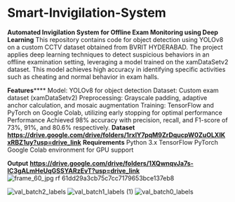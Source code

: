 # Smart-Invigilation-System
**Automated Invigilation System for Offline Exam  Monitoring using Deep Learning**
This repository contains code for object detection using YOLOv8 on a custom CCTV dataset obtained from BVRIT HYDERABAD. The project applies deep learning techniques to detect suspicious behaviors in an offline examination setting, leveraging a model trained on the xamDataSetv2 dataset. This model achieves high accuracy in identifying specific activities such as cheating and normal behavior in exam halls.

**Features******
Model: YOLOv8 for object detection
Dataset: Custom exam dataset (xamDataSetv2)
Preprocessing: Grayscale padding, adaptive anchor calculation, and mosaic augmentation
Training: TensorFlow and PyTorch on Google Colab, utilizing early stopping for optimal performance
Performance
Achieved 98% accuracy with precision, recall, and F1-score of 73%, 91%, and 80.6% respectively.
****Dataset****
**https://drive.google.com/drive/folders/1rxlY7pqM9ZrDqucpW0ZuOLXIKxRBZ1uy?usp=drive_link**
**Requirements**
Python 3.x
TensorFlow
PyTorch
Google Colab environment for GPU support

****Output****
**https://drive.google.com/drive/folders/1XQwnqvJa7s-lC3gALmHeUqGSSYARzEvT?usp=drive_link**
![frame_60_jpg rf 61dd29a3cb75c7cc7179653bce137eb8](https://github.com/user-attachments/assets/52422958-c769-4b8c-8dbc-047bb9a98b1c)

![val_batch2_labels](https://github.com/user-attachments/assets/7deace98-6eef-4a61-a8dc-a9e07b858848)
![val_batch1_labels (1)](https://github.com/user-attachments/assets/90191428-19f3-43a4-9ca6-e554e0666cf0)
![val_batch0_labels](https://github.com/user-attachments/assets/24d59ca0-259d-4c40-b665-67facefe4a42)

